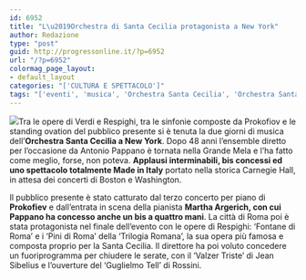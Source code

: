 ```yaml
---
id: 6952
title: "L\u2019Orchestra di Santa Cecilia protagonista a New York"
author: Redazione
type: "post"
guid: http://progressonline.it/?p=6952
url: "/?p=6952"
colormag_page_layout:
- default_layout
categories: "['CULTURA E SPETTACOLO']"
tags: "['eventi', 'musica', 'Orchestra Santa Cecilia', 'Orchestra Santa Cecilia New York', 'Santa Cecilia', 'Santa Cecilia New York']"
---
```


![](https://progressonline.it/wp-content/uploads/2017/10/santa_cecilia-300x166.jpg)Tra le opere di Verdi e Respighi, tra le sinfonie composte da Prokofiov e le standing ovation del pubblico presente si è tenuta la due giorni di musica dell’**Orchestra Santa Cecilia a New York**. Dopo 48 anni l’ensemble diretto per l’occasione da Antonio Pappano è tornata nella Grande Mela e l’ha fatto come meglio, forse, non poteva. **Applausi interminabili, bis concessi ed uno spettacolo totalmente Made in Italy** portato nella storica Carnegie Hall, in attesa dei concerti di Boston e Washington.

Il pubblico presente è stato catturato dal terzo concerto per piano di **Prokofiev** e dall’entrata in scena della pianista **Martha Argerich, con cui Pappano ha concesso anche un bis a quattro mani**. La città di Roma poi è stata protagonista nel finale dell’evento con le opere di Respighi: ‘Fontane di Roma’ e i ‘Pini di Roma’ della ‘Trilogia Romana’, la sua opera più famosa e composta proprio per la Santa Cecilia. Il direttore ha poi voluto concedere un fuoriprogramma per chiudere le serate, con il ‘Valzer Triste’ di Jean Sibelius e l’ouverture del ‘Guglielmo Tell’ di Rossini.